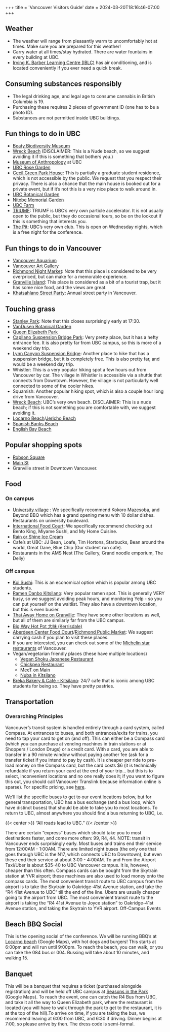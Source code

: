 +++
title = 'Vancouver Visitors Guide'
date = 2024-03-20T18:16:46-07:00
+++

## Weather

- The weather will range from pleasantly warm to uncomfortably hot at times. Make sure you are prepared for this weather!
- Carry water at all times/stay hydrated. There are water fountains in every building at UBC.
- [Irving K. Barber Learning Centre (IBLC)](https://maps.app.goo.gl/TVPrvQtzogy8VK7F8) has air conditioning, and is located conveniently if you ever need a quick break.

## Consuming substances responsibly

- The legal drinking age, and legal age to consume cannabis in British Columbia is 19.
- Purchasing these requires 2 pieces of government ID (one has to be a photo ID).
- Substances are not permitted inside UBC buildings.

## Fun things to do in UBC

- [Beaty Biodiversity Museum](https://maps.app.goo.gl/3ner66NM7rtU3ZYQ9)
- [Wreck Beach](https://maps.app.goo.gl/yuLtrz7MUJZUygB28) (DISCLAIMER: This is a Nude beach, so we suggest avoiding it if this is something that bothers you.)
- [Museum of Anthropology](https://maps.app.goo.gl/LG2vTAj3ojzHu5eUA) at UBC
- [UBC Rose Garden](https://maps.app.goo.gl/cfJBctS9KsoABTVY8)
- [Cecil Green Park House](https://maps.app.goo.gl/wfVq8NvpWn7vGP6GA): This is partially a graduate student residence, which is not accessible by the public. We request that you respect their privacy. There is also a chance that the main house is booked out for a private event, but if it’s not this is a very nice place to walk around in.
- [UBC Botanical Garden](https://maps.app.goo.gl/Eizs7EgFbXq4msrF7)
- [Nitobe Memorial Garden](https://maps.app.goo.gl/VkpvBLWGEzeutumQ8)
- [UBC Farm](https://maps.app.goo.gl/zzGKBxS5eMu8SoEy6)
- [TRIUMF](https://maps.app.goo.gl/F1xbLKAFSnLbSBTs5): TRIUMF is UBC’s very own particle accelerator. It is not usually open to the public, but they do occasional tours, so be on the lookout if this is something that interests you.
- [The Pit](https://maps.app.goo.gl/G29q3NcXC1Vss7XZ6): UBC’s very own club. This is open on Wednesday nights, which is a free night for the conference.

## Fun things to do in Vancouver

- [Vancouver Aquarium](https://maps.app.goo.gl/PUrMcmrbctmDpukQA)
- [Vancouver Art Gallery](https://maps.app.goo.gl/X4gQW2jnYPXMPJqVA)
- [Richmond Night Market](https://maps.app.goo.gl/EJ4AuPNuXrxSL2QS8): Note that this place is considered to be very overpriced, but can make for a memorable experience.
- [Granville Island](https://maps.app.goo.gl/TQoBYhFqcd1QyizD7): This place is considered as a bit of a tourist trap, but it has some nice food, and the views are great.
- [Khatsahlano Street Party](https://maps.app.goo.gl/TeK85PThPNHdzGKB7): Annual street party in Vancouver.

## Touching grass

- [Stanley Park](https://maps.app.goo.gl/TJcxzK11uSz6g3eNA): Note that this closes surprisingly early at 17:30.
- [VanDusen Botanical Garden](https://maps.app.goo.gl/n2Vjdw5YMgogAdaT9)
- [Queen Elizabeth Park](https://maps.app.goo.gl/oHVZZwTgYzYYsgZ17)
- [Capilano Suspension Bridge Park](https://maps.app.goo.gl/JCBMBrKBJCN5Lubt5): Very pretty place, but it has a hefty entrance fee. It is also pretty far from UBC campus, so this is more of a weekend day trip.
- [Lynn Canyon Suspension Bridge](https://maps.app.goo.gl/6vaGtAFnXGSdLkq56): Another place to hike that has a suspension bridge, but it is completely free. This is also pretty far, and would be a weekend day trip.
- Whistler: This is a very popular hiking spot a few hours out from Vancouver by car. The village in Whistler is accessible via a shuttle that connects from Downtown. However, the village is not particularly well connected to some of the cooler hikes.
- Squamish: Another popular hiking spot, which is also a couple hour long drive from Vancouver.
- [Wreck Beach](https://maps.app.goo.gl/kUxECQ6sDhtciWHR6): UBC’s very own beach. DISCLAIMER: This is a nude beach; if this is not something you are comfortable with, we suggest avoiding it.
- [Locarno Beach](https://maps.app.goo.gl/11vsHYUiJkVWFR5Z6)/[Jericho Beach](https://maps.app.goo.gl/ZsaVaXHLsDd5yeEq7)
- [Spanish Banks Beach](https://maps.app.goo.gl/FQdZ7PP1wabDQP2D8)
- [English Bay Beach](https://maps.app.goo.gl/e5BkiKzJ1TKvAKzD7)

## Popular shopping spots

- [Robson Square](https://maps.app.goo.gl/gJwFB1XDFoXbKLTv6)
- [Main St](https://maps.app.goo.gl/noPgghfWnUQDpzhNA)
- Granville street in Downtown Vancouver.

## Food

### On campus

- [University village](https://visit.ubc.ca/eat-drink-and-stay/restaurants/food-courts/university-village-food-court/) : We specifically recommend Kokoro Mazesoba, and Beyond BBQ which has a grand opening menu with 10 dollar dishes.
Restaurants on university boulevard.
- [International Food Court](https://maps.app.goo.gl/Dj8VC7jZZzvDWfGT9): We specifically recommend checking out Bento King, Miyame Sushi, and My Home Cuisine.
- [Rain or Shine Ice Cream](https://maps.app.goo.gl/CrfLAKU2c25aYw8n9)
- Cafe’s at UBC: JJ Bean, Loafe, Tim Hortons, Starbucks, Bean around the world, Great Dane, Blue Chip (Our student run cafe).
- Restaurants in the AMS Nest (The Gallery, Grand noodle emporium, The Delly)

### Off campus

- [Koi Sushi](https://maps.app.goo.gl/BaqxUuUj7WBoFxZj6): This is an economical option which is popular among UBC students.
- [Ramen Danbo Kitsilano](https://maps.app.goo.gl/QKDAqSPKnQz2gt1U7): Very popular ramen spot. This is generally VERY busy, so we suggest avoiding peak hours, and monitoring Yelp - so you can put yourself on the waitlist. They also have a downtown location, but this is even busier.
- [Thai Away Home on Granville](https://maps.app.goo.gl/fMpG2MHfrYKnMPcn9): They have some other locations as well, but all of them are similarly far from the UBC campus.
- [Big Way Hot Pot 大味 (Kerrisdale)](https://maps.app.goo.gl/QMqEbBDkyTjGUxJz5)
- [Aberdeen Center Food Court](https://maps.app.goo.gl/aXg7SbCE3m9WSegy8)/[Richmond Public Market](https://maps.app.goo.gl/mypkUZXYtMpxtMtu6): We suggest carrying cash if you plan to visit these places.
- If you are interested, you can check out some of the [Michelin star restaurants](https://guide.michelin.com/ca/en/british-columbia/ca-vancouver/restaurants?sort=distance) of Vancouver.
- Vegan/vegetarian friendly places (these have multiple locations)
  - [Vegan Shoku Japanese Restaurant](https://maps.app.goo.gl/tkyv2W726CPh1VcN7)
  - [Chickpea Restaurant](https://maps.app.goo.gl/VwpfmbLqXihffmVC6)
  - [MeeT on Main](https://maps.app.goo.gl/WuhJwcn8frwBzYiAA)
  - [Nuba in Kitsilano](https://maps.app.goo.gl/YeVa9mtBbPoFtfKq5)
- [Breka Bakery & Café - Kitsilano](https://maps.app.goo.gl/CU7hY4mDVn84FteN6): 24/7 cafe that is iconic among UBC students for being so. They have pretty pastries.

## Transportation

### Overarching Principles

Vancouver’s transit system is handled entirely through a card system, called Compass. At entrances to buses, and both entrances/exits for trains, you need to tap your card to get on (and off). This can either be a Compass card (which you can purchase at vending machines in train stations or at Shoppers / London Drugs) or a credit card. With a card, you are able to transfer in a 90 minute window without paying another fee (ask for a transfer ticket if you intend to pay by cash). It is cheaper per ride to pre-load money on the Compass card, but the card costs $6 (it is technically refundable if you return your card at the end of your trip… but this is to select, inconvenient locations and no one really does it; if you want to figure this out, you should call Vancouver Translink because information online is sparse). For specific pricing, see [here](https://www.translink.ca/transit-fares/pricing-and-fare-zones).

We’ll list the specific buses to get to our event locations below, but for general transportation, UBC has a bus exchange (and a bus loop, which have distinct buses) that should be able to take you to most locations. To return to UBC, almost anywhere you should find a bus returning to UBC, i.e.

{{< center >}} “All roads lead to UBC.” {{< /center >}}

There are certain “express” buses which should take you to most destinations faster, and come more often: 99, R4, 44. NOTE: transit in Vancouver ends surprisingly early. Most buses and trains end their service from 12:00AM - 1:00AM. There are limited night buses (the only one that goes through UBC is the N17, which connects UBC to Downtown), but even these end their service at about 3:00 - 4:00AM.
To and From the Airport
Taxi/Uber is about $35-40 to UBC Vancouver campus. It is, however, cheaper than this often.
Compass cards can be bought from the Skytrain station at YVR airport; these machines are also used to load money onto the compass cards.
The most convenient transit route to UBC campus from the airport is to take the Skytrain to Oakridge-41st Avenue station, and take the “R4 41st Avenue to UBC” till the end of the line.
Ubers are usually cheaper going to the airport from UBC.
The most convenient transit route to the airport is taking the “R4 41st Avenue to Joyce station” to Oakridge-41st Avenue station, and taking the Skytrain to YVR airport.
Off-Campus Events

## Beach BBQ Social

This is the opening social of the conference. We will be running BBQ’s at [Locarno beach](https://maps.app.goo.gl/11vsHYUiJkVWFR5Z6) (Google Maps), with hot dogs and burgers! This starts at 6:00pm and will run until 9:00pm. To reach the beach, you can walk, or you can take the 084 bus or 004. Bussing will take about 10 minutes, and walking 15.

## Banquet

This will be a banquet that requires a ticket (purchased alongside registration) and will be held off UBC campus at [Seasons in the Park](https://maps.app.goo.gl/M7X9pefB1Lou6hiN7) (Google Maps). To reach the event, one can catch the R4 Bus from UBC, and take it all the way to Queen Elizabeth park, where the restaurant is located (you will have to walk through the park to get to the restaurant, it is at the top of the hill).To arrive on time, if you are taking the bus, we recommend leaving at 6:00 from UBC, and 6:30 if driving. Dinner begins at 7:00, so please arrive by then. The dress code is semi-formal.
